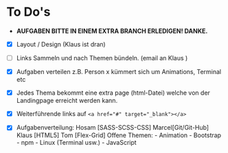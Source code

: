 # To Do's

- **AUFGABEN BITTE IN EINEM EXTRA BRANCH ERLEDIGEN! DANKE.**
- [X] Layout / Design (Klaus ist dran)
- [ ] Links Sammeln und nach Themen bündeln. (email an Klaus )
- [X] Aufgaben verteilen z.B. Person x kümmert sich um Animations, Terminal etc
- [x] Jedes Thema bekommt eine extra page (html-Datei) welche von der Landingpage erreicht werden kann.
- [x] Weiterführende links auf `<a href="#" target="_blank"></a>`
- [x] Aufgabenverteilung: 
      Hosam [SASS-SCSS-CSS]
      Marcel[Git/Git-Hub]
      Klaus [HTML5]
      Tom [Flex-Grid]
      Offene Themen:
      - Animation
      - Bootstrap
      - npm
      - Linux (Terminal usw.)
      - JavaScript
      
